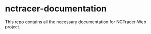 # nctracer-documentation
This repo contains all the necessary documentation for NCTracer-Web project.

